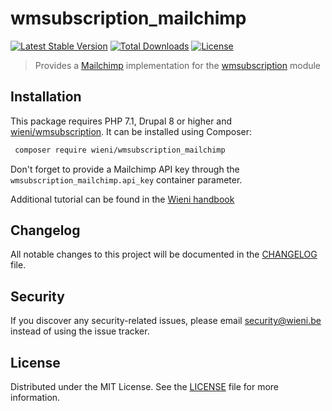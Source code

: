 wmsubscription_mailchimp
======================

[![Latest Stable Version](https://poser.pugx.org/wieni/wmsubscription_mailchimp/v/stable)](https://packagist.org/packages/wieni/wmsubscription_mailchimp)
[![Total Downloads](https://poser.pugx.org/wieni/wmsubscription_mailchimp/downloads)](https://packagist.org/packages/wieni/wmsubscription_mailchimp)
[![License](https://poser.pugx.org/wieni/wmsubscription_mailchimp/license)](https://packagist.org/packages/wieni/wmsubscription_mailchimp)

> Provides a [Mailchimp](https://mailchimp.com) implementation for the
> [wmsubscription](https://github.com/wieni/wmsubscription) module

## Installation

This package requires PHP 7.1, Drupal 8 or higher and 
[wieni/wmsubscription](https://github.com/wieni/wmsubscription). 
It can be installed using Composer:

```bash
 composer require wieni/wmsubscription_mailchimp
```

Don't forget to provide a Mailchimp API key through the 
`wmsubscription_mailchimp.api_key` container parameter.

Additional tutorial can be found in the [Wieni handbook](https://github.com/wieni/handbook/blob/main/engineering/drupal/modules/wmsubscription/index.html.md)

## Changelog
All notable changes to this project will be documented in the
[CHANGELOG](CHANGELOG.md) file.

## Security
If you discover any security-related issues, please email
[security@wieni.be](mailto:security@wieni.be) instead of using the issue
tracker.

## License
Distributed under the MIT License. See the [LICENSE](LICENSE) file
for more information.
